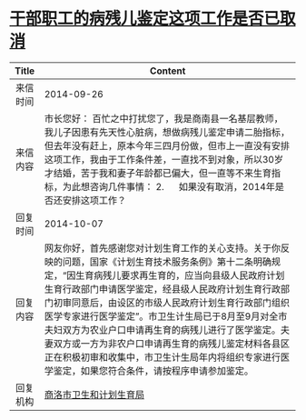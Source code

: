 # <a href="http://www.shangluo.gov.cn/zmhd/ldxxxx.jsp?urltype=leadermail.LeaderMailContentUrl&wbtreeid=1112&leadermailid=2729">干部职工的病残儿鉴定这项工作是否已取消</a>
| Title |                                                                                                                                  Content                                                                                                                                   |
|:-----:|----------------------------------------------------------------------------------------------------------------------------------------------------------------------------------------------------------------------------------------------------------------------------|
| 来信时间  | 2014-09-26                                                                                                                                                                                                                                                                 |
| 来信内容  | 市长您好： 百忙之中打扰您了，我是商南县一名基层教师，我儿子因患有先天性心脏病，想做病残儿鉴定申请二胎指标，但去年没有赶上，原本今年三四月份做，但市上一直没有安排这项工作，我由于工作条件差，一直找不到对象，所以30岁才结婚，苦于我和妻子年龄都已偏大，但一直等不来生育指标，为此想咨询几件事情： 2.      如果没有取消，2014年是否还安排这项工作？                                                                                          |
| 回复时间  | 2014-10-07                                                                                                                                                                                                                                                                 |
| 回复内容  | 网友你好，首先感谢您对计划生育工作的关心支持。关于你反映的问题，国家《计划生育技术服务条例》第十二条明确规定，“因生育病残儿要求再生育的，应当向县级人民政府计划生育行政部门申请医学鉴定，经县级人民政府计划生育行政部门初审同意后，由设区的市级人民政府计划生育行政部门组织医学专家进行医学鉴定”。市卫生计生局已于8月至9月对全市夫妇双方为农业户口申请再生育的病残儿进行了医学鉴定。夫妻双方或一方为非农户口申请再生育的病残儿鉴定材料各县区正在积极初审和收集中，市卫生计生局年内将组织专家进行医学鉴定，如果您符合条件，请按程序申请参加鉴定。 |
| 回复机构  | <a href="../../category/agencies/商洛市卫生和计划生育局.md">商洛市卫生和计划生育局</a>                                                                                                                                                                                                           |
